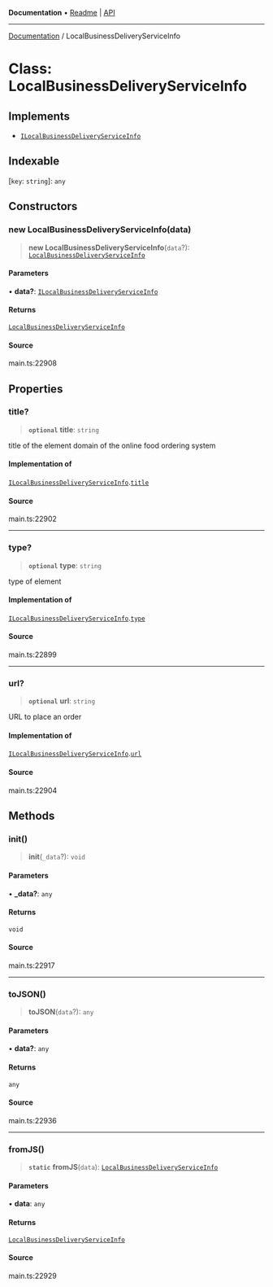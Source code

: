 **Documentation** • [Readme](../README.md) \| [API](../globals.md)

***

[Documentation](../README.md) / LocalBusinessDeliveryServiceInfo

# Class: LocalBusinessDeliveryServiceInfo

## Implements

- [`ILocalBusinessDeliveryServiceInfo`](../interfaces/ILocalBusinessDeliveryServiceInfo.md)

## Indexable

 \[`key`: `string`\]: `any`

## Constructors

### new LocalBusinessDeliveryServiceInfo(data)

> **new LocalBusinessDeliveryServiceInfo**(`data`?): [`LocalBusinessDeliveryServiceInfo`](LocalBusinessDeliveryServiceInfo.md)

#### Parameters

• **data?**: [`ILocalBusinessDeliveryServiceInfo`](../interfaces/ILocalBusinessDeliveryServiceInfo.md)

#### Returns

[`LocalBusinessDeliveryServiceInfo`](LocalBusinessDeliveryServiceInfo.md)

#### Source

main.ts:22908

## Properties

### title?

> **`optional`** **title**: `string`

title of the element
domain of the online food ordering system

#### Implementation of

[`ILocalBusinessDeliveryServiceInfo`](../interfaces/ILocalBusinessDeliveryServiceInfo.md).[`title`](../interfaces/ILocalBusinessDeliveryServiceInfo.md#title)

#### Source

main.ts:22902

***

### type?

> **`optional`** **type**: `string`

type of element

#### Implementation of

[`ILocalBusinessDeliveryServiceInfo`](../interfaces/ILocalBusinessDeliveryServiceInfo.md).[`type`](../interfaces/ILocalBusinessDeliveryServiceInfo.md#type)

#### Source

main.ts:22899

***

### url?

> **`optional`** **url**: `string`

URL to place an order

#### Implementation of

[`ILocalBusinessDeliveryServiceInfo`](../interfaces/ILocalBusinessDeliveryServiceInfo.md).[`url`](../interfaces/ILocalBusinessDeliveryServiceInfo.md#url)

#### Source

main.ts:22904

## Methods

### init()

> **init**(`_data`?): `void`

#### Parameters

• **\_data?**: `any`

#### Returns

`void`

#### Source

main.ts:22917

***

### toJSON()

> **toJSON**(`data`?): `any`

#### Parameters

• **data?**: `any`

#### Returns

`any`

#### Source

main.ts:22936

***

### fromJS()

> **`static`** **fromJS**(`data`): [`LocalBusinessDeliveryServiceInfo`](LocalBusinessDeliveryServiceInfo.md)

#### Parameters

• **data**: `any`

#### Returns

[`LocalBusinessDeliveryServiceInfo`](LocalBusinessDeliveryServiceInfo.md)

#### Source

main.ts:22929
